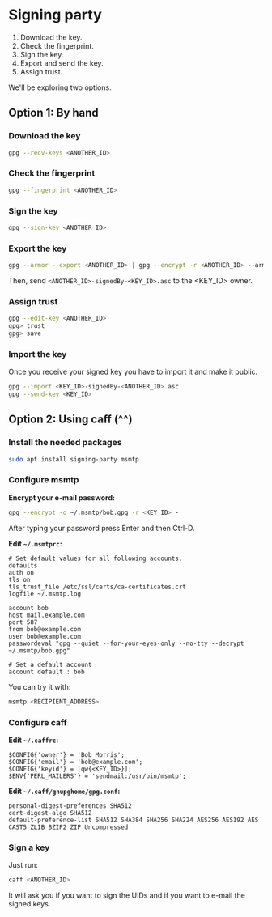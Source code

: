 # Signing party
1. Download the key.
2. Check the fingerprint.
3. Sign the key.
4. Export and send the key.
5. Assign trust.

We'll be exploring two options.

## Option 1: By hand
### Download the key
```bash
gpg --recv-keys <ANOTHER_ID>
```
### Check the fingerprint
```bash
gpg --fingerprint <ANOTHER_ID>
```
### Sign the key
```bash
gpg --sign-key <ANOTHER_ID>
```
### Export the key
```bash
gpg --armor --export <ANOTHER_ID> | gpg --encrypt -r <ANOTHER_ID> --armor --output <ANOTHER_ID>-signedBy-<KEY_ID>.asc
```
Then, send `<ANOTHER_ID>-signedBy-<KEY_ID>.asc` to the <KEY_ID> owner.
### Assign trust
```bash
gpg --edit-key <ANOTHER_ID>
gpg> trust
gpg> save
```
### Import the key
Once you receive your signed key you have to import it and make it public.
```bash
gpg --import <KEY_ID>-signedBy-<ANOTHER_ID>.asc
gpg --send-key <KEY_ID>
```

## Option 2: Using caff (^^)
### Install the needed packages
```bash
sudo apt install signing-party msmtp
```
### Configure msmtp
**Encrypt your e-mail password:**
```bash
gpg --encrypt -o ~/.msmtp/bob.gpg -r <KEY_ID> -
```
After typing your password press Enter and then Ctrl-D.

**Edit `~/.msmtprc`:**
```text
# Set default values for all following accounts.
defaults
auth on
tls on
tls_trust_file /etc/ssl/certs/ca-certificates.crt
logfile ~/.msmtp.log

account bob
host mail.example.com
port 587
from bob@example.com
user bob@example.com
passwordeval "gpg --quiet --for-your-eyes-only --no-tty --decrypt ~/.msmtp/bob.gpg"

# Set a default account
account default : bob
```

You can try it with:
```bash
msmtp <RECIPIENT_ADDRESS>
```

### Configure caff
**Edit `~/.caffrc`:**
```text
$CONFIG{'owner'} = 'Bob Morris';
$CONFIG{'email'} = 'bob@example.com';
$CONFIG{'keyid'} = [qw{<KEY_ID>}];
$ENV{'PERL_MAILERS'} = 'sendmail:/usr/bin/msmtp';
```

**Edit `~/.caff/gnupghome/gpg.conf`:**
```text
personal-digest-preferences SHA512
cert-digest-algo SHA512
default-preference-list SHA512 SHA384 SHA256 SHA224 AES256 AES192 AES CAST5 ZLIB BZIP2 ZIP Uncompressed
```

### Sign a key
Just run:
```bash
caff <ANOTHER_ID>
```
It will ask you if you want to sign the UIDs and if you want to e-mail the signed keys.
